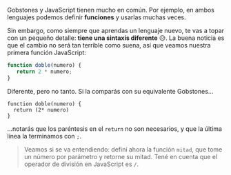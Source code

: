 Gobstones y JavaScript tienen mucho en común. Por ejemplo, en ambos lenguajes podemos definir **funciones** y usarlas muchas veces. 

Sin embargo, como siempre que aprendas un lenguaje nuevo, te vas a topar con un pequeño detalle: **tiene una sintaxis diferente** :disappointed_relieved:. La buena noticia es que el cambio no será tan terrible como suena, así que veamos nuestra primera función JavaScript: 

```javascript
function doble(numero) {
   return 2 * numero;
}
```

Diferente, pero no tanto. Si la comparás con su equivalente Gobstones...

```gobstones
function doble(numero) {
  return (2* numero)
}
```

...notarás que los paréntesis en el `return` no son necesarios, y que la última línea la terminamos con `;`.

> Veamos si se va entendiendo: definí ahora la función `mitad`, que tome un número por parámetro y retorne su mitad. Tené en cuenta que el operador de división en JavaScript es `/`.

